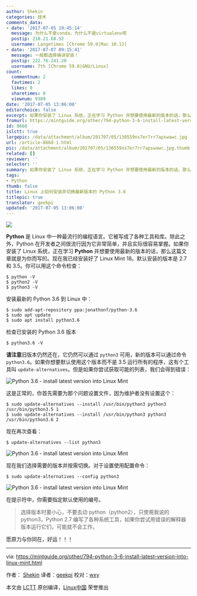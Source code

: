 ```yaml
---
author: Shekin
categories: 技术
comments_data:
- date: '2017-07-05 19:45:14'
  message: 为什么不是conda，为什么不是virtualenv呢
  postip: 210.21.68.52
  username: Langetimes [Chrome 59.0|Mac 10.12]
- date: '2017-07-07 09:15:41'
  message: 一般都选择编译安装！
  postip: 222.76.241.20
  username: 7th [Chrome 59.0|GNU/Linux]
count:
  commentnum: 2
  favtimes: 2
  likes: 0
  sharetimes: 0
  viewnum: 9389
date: '2017-07-05 13:06:00'
editorchoice: false
excerpt: 如果你安装了 Linux 系统，正在学习 Python 并想要使用最新的版本的话，那么这篇文章就是为你而写的。
fromurl: https://mintguide.org/other/794-python-3-6-install-latest-version-into-linux-mint.html
id: 8668
islctt: true
largepic: /data/attachment/album/201707/05/130559ns7er7rr7apswawc.jpg
url: /article-8668-1.html
pic: /data/attachment/album/201707/05/130559ns7er7rr7apswawc.jpg.thumb.jpg
related: []
reviewer: ''
selector: ''
summary: 如果你安装了 Linux 系统，正在学习 Python 并想要使用最新的版本的话，那么这篇文章就是为你而写的。
tags:
- Python
thumb: false
title: Linux 上如何安装并切换最新版本的 Python 3.6
titlepic: true
translator: geekpi
updated: '2017-07-05 13:06:00'
---
```


![](/data/attachment/album/201707/05/130559ns7er7rr7apswawc.jpg)


**Python** 是 Linux 中一种最流行的编程语言。它被写成了各种工具和库。除此之外，Python 在开发者之间很流行因为它非常简单，并且实际很容易掌握。如果你安装了 Linux 系统，正在学习 **Python** 并想要使用最新的版本的话，那么这篇文章就是为你而写的。现在我已经安装好了 Linux Mint 18。默认安装的版本是 2.7 和 3.5。你可以用这个命令检查：



```
$ python -V
$ python2 -V
$ python3 -V

```

安装最新的 Python 3.6 到 Linux 中：



```
$ sudo add-apt-repository ppa:jonathonf/python-3.6
$ sudo apt update
$ sudo apt install python3.6

```

检查已安装的 Python 3.6 版本



```
$ python3.6 -V

```

**请注意**旧版本仍然还在，它仍然可以通过 `python3` 可用，新的版本可以通过命令 `python3.6`。如果你想要默认使用这个版本而不是 3.5 运行所有的程序，这有个工具叫 `update-alternatives`。但是如果你尝试获取可能的列表，我们会得到错误：


![Python 3.6  - install latest version into Linux Mint](/data/attachment/album/201707/05/130610e7hzm8nrlmr9qn77.png)


这是正常的，你首先需要为那个问题设置文件，因为维护者没有设置这个：



```
$ sudo update-alternatives --install /usr/bin/python3 python3 /usr/bin/python3.5 1
$ sudo update-alternatives --install /usr/bin/python3 python3 /usr/bin/python3.6 2

```

现在再次查看：



```
$ update-alternatives --list python3

```

![Python 3.6  - install latest version into Linux Mint](/data/attachment/album/201707/05/130611govi7v0ogq0gvu8q.png)


现在我们选择需要的版本并按需切换。对于设置使用配置命令：



```
$ sudo update-alternatives --config python3

```

![Python 3.6  - install latest version into Linux Mint](/data/attachment/album/201707/05/130611zkh4cxco2x0135lh.png)


在提示符中，你需要指定默认使用的编号。



> 
> 选择版本时要小心，不要去动 python（python2），只使用我说的 python3，Python 2.7 编写了各种系统工具，如果你尝试用错误的解释器版本运行它们，可能就不会工作。
> 
> 
> 


愿原力与你同在，好运！！！




---


via: <https://mintguide.org/other/794-python-3-6-install-latest-version-into-linux-mint.html>


作者： [Shekin](https://mintguide.org/user/Shekin/) 译者：[geekpi](https://github.com/geekpi) 校对：[wxy](https://github.com/wxy)


本文由 [LCTT](https://github.com/LCTT/TranslateProject) 原创编译，[Linux中国](https://linux.cn/) 荣誉推出